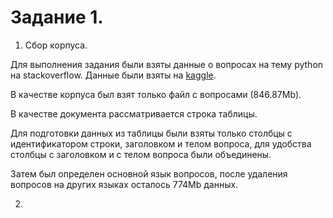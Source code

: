 # Задание 1.

1. Сбор корпуса.

Для выполнения задания были взяты данные о вопросах на тему python на stackoverflow. Данные были взяты на [kaggle](https://www.kaggle.com/stackoverflow/pythonquestions#Questions.csv). 

В качестве корпуса был взят только файл с вопросами (846.87Mb).

В качестве документа рассматривается строка таблицы. 

Для подготовки данных из таблицы были взяты только столбцы с идентификатором строки, заголовком и телом вопроса, для удобства столбцы с заголовком и с телом вопроса были объединены.

Затем был определен основной язык вопросов, после удаления вопросов на других языках осталось 774Mb данных.

2. 



